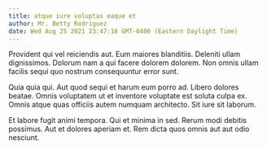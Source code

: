 ```yaml
---
title: atque iure voluptas eaque et
author: Mr. Betty Rodriguez
date: Wed Aug 25 2021 23:47:18 GMT-0400 (Eastern Daylight Time)
---
```

Provident qui vel reiciendis aut. Eum maiores blanditiis. Deleniti ullam dignissimos. Dolorum nam a qui facere dolorem dolorem. Non omnis ullam facilis sequi quo nostrum consequuntur error sunt.

 Quia quia qui. Aut quod sequi et harum eum porro ad. Libero dolores beatae. Omnis voluptatem ut et inventore voluptate est soluta culpa ex. Omnis atque quas officiis autem numquam architecto. Sit iure sit laborum.

 Et labore fugit animi tempora. Qui et minima in sed. Rerum modi debitis possimus. Aut et dolores aperiam et. Rem dicta quos omnis aut aut odio nesciunt.